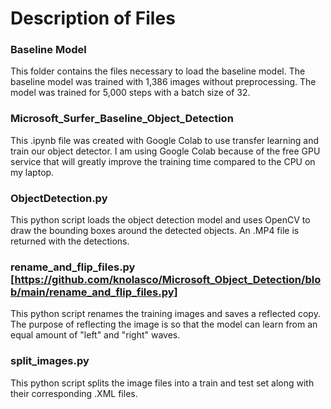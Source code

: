 # Description of Files

### Baseline Model
This folder contains the files necessary to load the baseline model. The baseline model was trained with 1,386 images without preprocessing. The model was trained for 5,000 steps with a batch size of 32.

### Microsoft_Surfer_Baseline_Object_Detection 
This .ipynb file was created with Google Colab to use transfer learning and train our object detector. I am using Google Colab because of the free GPU service that will greatly improve the training time compared to the CPU on my laptop.

### ObjectDetection.py
This python script loads the object detection model and uses OpenCV to draw the bounding boxes around the detected objects. An .MP4 file is returned with the detections.

### rename_and_flip_files.py [https://github.com/knolasco/Microsoft_Object_Detection/blob/main/rename_and_flip_files.py]
This python script renames the training images and saves a reflected copy. The purpose of reflecting the image is so that the model can learn from an equal amount of "left" and "right" waves.

### split_images.py
This python script splits the image files into a train and test set along with their corresponding .XML files.

